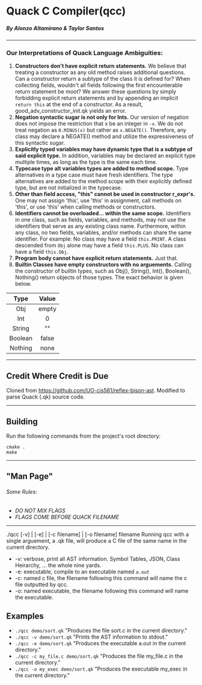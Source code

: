# Quack C Compiler(qcc)
##### By Alonzo Altamirano & Taylor Santos
---
### Our Interpretations of Quack Language Ambiguities:
1. **Constructors don't have explicit return statements.**  We believe that treating a constructor as any old method raises additional questions.  Can a constructor return a subtype of the class it is defined for?  When collecting fields, wouldn't all fields following the first encounterable return statement be moot?  We answer these questions by simply forbidding explicit return statements and by appending an implicit `return this` at the end of a constructor.  As a result, good_adv_constructor_init.qk yields an error.
2. **Negation syntactic sugar is not only for Ints.** Our version of negation does not impose the restriction that x be an integer in `-x`.  We do not treat negation as `0.MINUS(x)` but rather as `x.NEGATE()`.  Therefore, any class may declare a NEGATE() method and utilize the expressiveness of this syntactic sugar.
3. **Explicitly typed variables may have dynamic type that is a subtype of said explicit type.**  In addition, variables may be declared an explicit type multiple times, as long as the type is the same each time.
4. **Typecase type alt variables types are added to method scope.** Type alternatives in a type case must have fresh identifiers.  The type alternatives are added to the method scope with their explicitly defined type, but are not initialized in the typecase.
5. **Other than field access, "this" cannot be used in constructor r_expr's.**  One may not assign 'this', use 'this' in assignment, call methods on 'this', or use 'this' when calling methods or constructors.
6. **Identifiers cannot be overloaded... within the same scope.**  Identifiers in one class, such as fields, variables, and methods,  may not use the identifiers that serve as any existing class name.  Furthermore, within any class, no two fields, variables, and/or methods can share the same identifier.  For example: No class may have a field `this.PRINT`.  A class descended from `Obj` alone may have a field `this.PLUS`.  No class can have a field `this.Obj`.
7. **Program body cannot have explicit return statements.** Just that.
8. **Builtin Classes have empty constructors with no arguements.** Calling the constructor of builtin types, such as Obj(), String(), Int(), Boolean(), Nothing() return objects of those types.  The exact behavior is given below.

|Type|Value|
|:-------:|:-----:|
|   Obj   | empty |
|   Int   |   0   |
|  String |   ""  |
| Boolean | false |
| Nothing |  none |
---
## Credit Where Credit is Due
Cloned from https://github.com/UO-cis561/reflex-bison-ast. Modified to parse Quack (.qk) source code. 

---
## Building
Run the following commands from the project's root directory:
```
cmake .
make
```
---
## "Man Page"
###### Some Rules:
* *DO NOT MIX FLAGS*
* *FLAGS COME BEFORE QUACK FILENAME*
---

  ./qcc   [-v] | [-e] | [-c filename] | [-o filename] filename
  Running qcc with a single arguement, a .qk file, will produce a C file of the same name in the current directory.  
* -v: verbose, print all AST information. Symbol Tables, JSON, Class Heirarchy, ... the whole nine yards.
* -e: executable, compile to an executable named `a.out`
* -c: named c file, the filename following this command will name the c file outputted by qcc.
* -o: named executable, the filename following this command will name the executable.

## Examples
* `./qcc demo/sort.qk` "Produces the file sort.c in the current directory."
* `./qcc -v demo/sort.qk` "Prints the AST information to stdout."
* `./qcc -e demo/sort.qk` "Produces the executable a.out in the current directory."
* `./qcc -c my_file.c demo/sort.qk` "Produces the file my_file.c in the current directory."
* `./qcc -o my_exec demo/sort.qk` "Produces the executable my_exec in the current directory."
